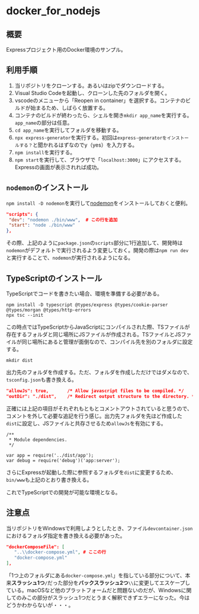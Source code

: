 # docker_for_nodejs

## 概要

Expressプロジェクト用のDocker環境のサンプル。

## 利用手順

1. 当リポジトリをクローンする。あるいはzipでダウンロードする。
2. Visual Studio Codeを起動し、クローンした先のフォルダを開く。
3. vscodeのメニューから「Reopen in container」を選択する。コンテナのビルドが始まるため、しばらく放置する。
4. コンテナのビルドが終わったら、シェルを開き`mkdir app_name`を実行する。`app_name`の部分は任意。
5. `cd app_name`を実行してフォルダを移動する。
6. `npx express-generator`を実行する。初回は`express-generatorをインストールする？`と聞かれるはずなのでy（yes）を入力する。
1. `npm install`を実行する。
1. `npm start`を実行して、ブラウザで「`localhost:3000`」にアクセスする。Expressの画面が表示されれば成功。

## `nodemon`のインストール

`npm install -D nodemon`を実行して[nodemon](https://nodemon.io/)をインストールしておくと便利。

```json
"scripts": {
 "dev": "nodemon ./bin/www",  # この行を追加
 "start": "node ./bin/www"
},
```

その際、上記のように`package.json`の`scripts`部分に1行追加して、開発時は`nodemon`がデフォルトで実行されるよう変更しておく。開発の際は`npm run dev`と実行することで、`nodemon`が実行されるようになる。

## TypeScriptのインストール

TypeScriptでコードを書きたい場合、環境を準備する必要がある。

```console
npm install -D typescript @types/express @types/cookie-parser @types/morgan @types/http-errors
npx tsc --init
```

この時点ではTypeScriptからJavaScriptにコンパイルされた際、TSファイルが存在するフォルダと同じ場所にJSファイルが作成される。TSファイルとJSファイルが同じ場所にあると管理が面倒なので、コンパイル先を別のフォルダに設定する。

```console
mkdir dist
```

出力先のフォルダを作成する。ただ、フォルダを作成しただけではダメなので、`tsconfig.json`も書き換える。

```json
"allowJs": true,       /* Allow javascript files to be compiled. */
"outDir": "./dist",    /* Redirect output structure to the directory. */
```

正確には上記の項目がそれぞれもともとコメントアウトされていると思うので、コメントを外して必要な追記を行う感じ。出力先フォルダを先ほど作成した`dist`に設定し、JSファイルと共存させるため`allowJs`を有効にする。

```console
/**
 * Module dependencies.
 */

var app = require('../dist/app');
var debug = require('debug')('app:server');
```

さらにExpressが起動した際に参照するフォルダを`dist`に変更するため、`bin/www`も上記のとおり書き換える。

これでTypeScriptでの開発が可能な環境となる。

## 注意点

当リポジトリをWindowsで利用しようとしたとき、ファイル`devcontainer.json`におけるフォルダ指定を書き換える必要があった。

```json
"dockerComposeFile": [
   "..\\docker-compose.yml", # ここの行
   "docker-compose.yml"
],
```

「1つ上のフォルダにある`docker-compose.yml`」を指している部分について、本来**スラッシュ1つ**`/`だった部分を**バックスラッシュ2つ**`\\`に変更してエスケープしている。macOSなど他のプラットフォームだと問題ないのだが、Windowsに関してのみこの部分がスラッシュ1つだとうまく解釈できずエラーになった。今はどうかわからないが・・・。
